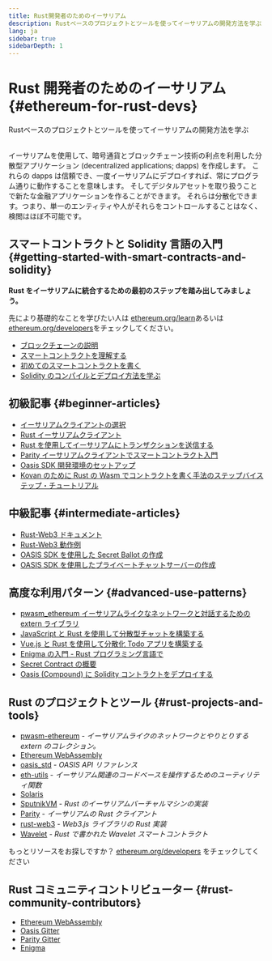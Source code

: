 ```yaml
---
title: Rust開発者のためのイーサリアム
description: Rustベースのプロジェクトとツールを使ってイーサリアムの開発方法を学ぶ
lang: ja
sidebar: true
sidebarDepth: 1
---
```


# Rust 開発者のためのイーサリアム {#ethereum-for-rust-devs}

<div class="featured">Rustベースのプロジェクトとツールを使ってイーサリアムの開発方法を学ぶ</div><br>

イーサリアムを使用して、暗号通貨とブロックチェーン技術の利点を利用した分散型アプリケーション (decentralized applications; dapps) を作成します。 これらの dapps は信頼でき、一度イーサリアムにデプロイすれば、常にプログラム通りに動作することを意味します。 そしてデジタルアセットを取り扱うことで新たな金融アプリケーションを作ることができます。 それらは分散化できます。つまり、単一のエンティティや人がそれらをコントロールすることはなく、検閲はほぼ不可能です。

## スマートコントラクトと Solidity 言語の入門 {#getting-started-with-smart-contracts-and-solidity}

**Rust をイーサリアムに統合するための最初のステップを踏み出してみましょう。**

先により基礎的なことを学びたい人は [ethereum.org/learn](/learn/)あるいは[ethereum.org/developers](/developers/)をチェックしてください。

- [ブロックチェーンの説明](https://kauri.io/article/d55684513211466da7f8cc03987607d5/blockchain-explained)
- [スマートコントラクトを理解する](https://kauri.io/article/e4f66c6079e74a4a9b532148d3158188/ethereum-101-part-5-the-smart-contract)
- [初めてのスマートコントラクトを書く](https://kauri.io/article/124b7db1d0cf4f47b414f8b13c9d66e2/remix-ide-your-first-smart-contract)
- [Solidity のコンパイルとデプロイ方法を学ぶ](https://kauri.io/article/973c5f54c4434bb1b0160cff8c695369/understanding-smart-contract-compilation-and-deployment)

## 初級記事 {#beginner-articles}

- [イーサリアムクライアントの選択](https://www.trufflesuite.com/docs/truffle/reference/choosing-an-ethereum-client)
- [Rust イーサリアムクライアント](https://wiki.parity.io/Setup)
- [Rust を使用してイーサリアムにトランザクションを送信する](https://kauri.io/article/97c85229c66445759bb0ce642224d364/sending-ethereum-transactions-with-rust)
- [Parity イーサリアムクライアントでスマートコントラクト入門](https://wiki.parity.io/Smart-Contracts)
- [Oasis SDK 開発環境のセットアップ](https://docs.oasis.dev/quickstart.html#set-up-the-oasis-sdk)
- [Kovan のために Rust の Wasm でコントラクトを書く手法のステップバイステップ・チュートリアル](https://github.com/paritytech/pwasm-tutorial)

## 中級記事 {#intermediate-articles}

- [Rust-Web3 ドキュメント](https://tomusdrw.github.io/rust-web3/web3/index.html)
- [Rust-Web3 動作例](https://github.com/tomusdrw/rust-web3/blob/master/examples)
- [OASIS SDK を使用した Secret Ballot の作成](https://docs.oasis.dev/tutorials/ballot.html#prerequisites)
- [OASIS SDK を使用したプライベートチャットサーバーの作成](https://docs.oasis.dev/tutorials/messaging.html#prerequisites)

## 高度な利用パターン {#advanced-use-patterns}

- [pwasm_ethereum イーサリアムライクなネットワークと対話するための extern ライブラリ](https://paritytech.github.io/pwasm-ethereum/pwasm_ethereum/)
- [JavaScript と Rust を使用して分散型チャットを構築する](https://medium.com/perlin-network/build-a-decentralized-chat-using-javascript-rust-webassembly-c775f8484b52)
- [Vue.js と Rust を使用して分散化 Todo アプリを構築する ](https://medium.com/@jjmace01/build-a-decentralized-todo-app-using-vue-js-rust-webassembly-5381a1895beb)
- [Enigma の入門 - Rust プログラミング言語で](https://blog.enigma.co/getting-started-with-discovery-the-rust-programming-language-4d1e0b06de15)
- [Secret Contract の概要](https://blog.enigma.co/getting-started-with-enigma-an-intro-to-secret-contracts-cdba4fe501c2)
- [Oasis (Compound) に Solidity コントラクトをデプロイする](https://docs.oasis.dev/tutorials/deploy-solidity.html#deploy-using-truffle)

## Rust のプロジェクトとツール {#rust-projects-and-tools}

- [pwasm-ethereum](https://github.com/paritytech/pwasm-ethereum) - _イーサリアムライクのネットワークとやりとりする extern のコレクション。_
- [Ethereum WebAssembly](https://ewasm.readthedocs.io/en/mkdocs/)
- [oasis_std](https://docs.rs/oasis-std/0.2.7/oasis_std/) - _OASIS API リファレンス_
- [eth-utils](https://github.com/ethereum/eth-utils/) - _イーサリアム関連のコードベースを操作するためのユーティリティ関数_
- [Solaris](https://github.com/paritytech/sol-rs)
- [SputnikVM](https://github.com/sorpaas/rust-evm) - _Rust のイーサリアムバーチャルマシンの実装_
- [Parity](https://github.com/paritytech/parity-ethereum) - _イーサリアムの Rust クライアント_
- [rust-web3](https://github.com/tomusdrw/rust-web3) - _Web3.js ライブラリの Rust 実装_
- [Wavelet](https://wavelet.perlin.net/docs/smart-contracts) - _Rust で書かれた Wavelet スマートコントラクト_

もっとリソースをお探しですか？ [ethereum.org/developers](/developers/) をチェックしてください

## Rust コミュニティコントリビューター {#rust-community-contributors}

- [Ethereum WebAssembly](https://gitter.im/ewasm/Lobby)
- [Oasis Gitter](https://gitter.im/Oasis-official/Lobby)
- [Parity Gitter](https://gitter.im/paritytech/parity)
- [Enigma](https://discord.gg/SJK32GY)
